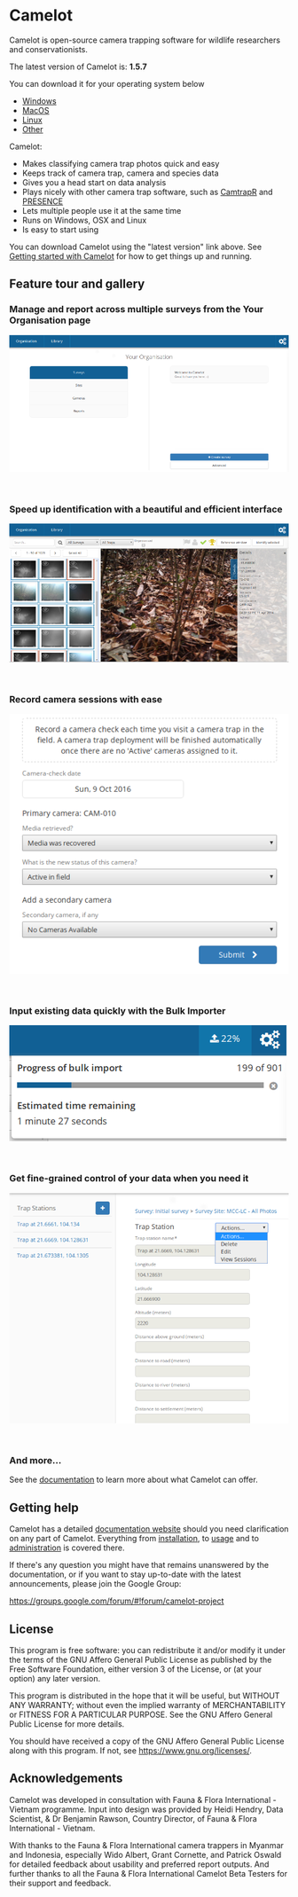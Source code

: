 # Camelot

Camelot is open-source camera trapping software for wildlife researchers and conservationists.

The latest version of Camelot is: **1.5.7**

You can download it for your operating system below

* [Windows](https://s3-ap-southeast-2.amazonaws.com/camelot-project/release/camelot-1.5.7-win32-x64.zip)
* [MacOS](https://s3-ap-southeast-2.amazonaws.com/camelot-project/release/camelot-1.5.7-darwin-x64.zip)
* [Linux](https://s3-ap-southeast-2.amazonaws.com/camelot-project/release/camelot-1.5.7-linux-x64.zip)
* [Other](https://s3-ap-southeast-2.amazonaws.com/camelot-project/release/camelot-1.5.7.zip)

Camelot:

* Makes classifying camera trap photos quick and easy
* Keeps track of camera trap, camera and species data
* Gives you a head start on data analysis
* Plays nicely with other camera trap software, such as [CamtrapR](https://cran.r-project.org/web/packages/camtrapR/index.html) and [PRESENCE](http://www.mbr-pwrc.usgs.gov/software/doc/presence/presence.html)
* Lets multiple people use it at the same time
* Runs on Windows, OSX and Linux
* Is easy to start using

You can download Camelot using the "latest version" link above. See [Getting started with Camelot](http://camelot-project.readthedocs.io/en/latest/gettingstarted.html) for how to get things up and running.

## Feature tour and gallery
### Manage and report across multiple surveys from the Your Organisation page

![](doc/screenshot/your-organisation.png)

&nbsp;

### Speed up identification with a beautiful and efficient interface

![](doc/screenshot/library.png)

&nbsp;

### Record camera sessions with ease

![](doc/screenshot/camera-check-add.png)

&nbsp;

### Input existing data quickly with the Bulk Importer

![](doc/screenshot/bulk-import-status.png)

&nbsp;

### Get fine-grained control of your data when you need it

![](doc/screenshot/advanced-menu.png)

&nbsp;

### And more...
See the [documentation](http://camelot-project.readthedocs.io/en/latest/) to learn more about what Camelot can offer.

## Getting help

Camelot has a detailed [documentation website](http://camelot-project.readthedocs.io/en/latest) should you need clarification on any part of Camelot. Everything from [installation](http://camelot-project.readthedocs.io/en/latest/gettingstarted.html), to [usage](http://camelot-project.readthedocs.io/en/latest/survey.html) and to [administration](http://camelot-project.readthedocs.io/en/latest/administration.html) is covered there.

If there's any question you might have that remains unanswered by the documentation, or if you want to stay up-to-date with the latest announcements, please join the Google Group:

https://groups.google.com/forum/#!forum/camelot-project

## License

This program is free software: you can redistribute it and/or modify it under the terms of the GNU Affero General Public License as published by the Free Software Foundation, either version 3 of the License, or (at your option) any later version.

This program is distributed in the hope that it will be useful, but WITHOUT ANY WARRANTY; without even the implied warranty of MERCHANTABILITY or FITNESS FOR A PARTICULAR PURPOSE.  See the GNU Affero General Public License for more details.

You should have received a copy of the GNU Affero General Public License along with this program.  If not, see <https://www.gnu.org/licenses/>.

## Acknowledgements

Camelot was developed in consultation with Fauna & Flora International - Vietnam programme.  Input into design was provided by Heidi Hendry, Data Scientist, & Dr Benjamin Rawson, Country Director, of Fauna & Flora International - Vietnam.

With thanks to the Fauna & Flora International camera trappers in Myanmar and Indonesia, especially Wido Albert, Grant Cornette, and Patrick Oswald for detailed feedback about usability and preferred report outputs.  And further thanks to all the Fauna & Flora International Camelot Beta Testers for their support and feedback.
